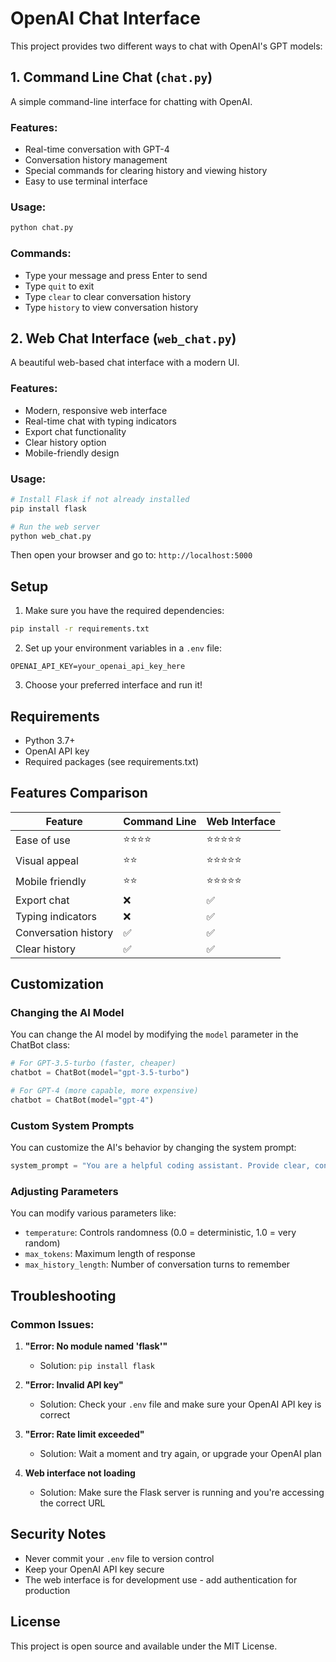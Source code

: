 # OpenAI Chat Interface

This project provides two different ways to chat with OpenAI's GPT models:

## 1. Command Line Chat (`chat.py`)

A simple command-line interface for chatting with OpenAI.

### Features:
- Real-time conversation with GPT-4
- Conversation history management
- Special commands for clearing history and viewing history
- Easy to use terminal interface

### Usage:
```bash
python chat.py
```

### Commands:
- Type your message and press Enter to send
- Type `quit` to exit
- Type `clear` to clear conversation history
- Type `history` to view conversation history

## 2. Web Chat Interface (`web_chat.py`)

A beautiful web-based chat interface with a modern UI.

### Features:
- Modern, responsive web interface
- Real-time chat with typing indicators
- Export chat functionality
- Clear history option
- Mobile-friendly design

### Usage:
```bash
# Install Flask if not already installed
pip install flask

# Run the web server
python web_chat.py
```

Then open your browser and go to: `http://localhost:5000`

## Setup

1. Make sure you have the required dependencies:
```bash
pip install -r requirements.txt
```

2. Set up your environment variables in a `.env` file:
```
OPENAI_API_KEY=your_openai_api_key_here
```

3. Choose your preferred interface and run it!

## Requirements

- Python 3.7+
- OpenAI API key
- Required packages (see requirements.txt)

## Features Comparison

| Feature | Command Line | Web Interface |
|---------|-------------|---------------|
| Ease of use | ⭐⭐⭐⭐ | ⭐⭐⭐⭐⭐ |
| Visual appeal | ⭐⭐ | ⭐⭐⭐⭐⭐ |
| Mobile friendly | ⭐⭐ | ⭐⭐⭐⭐⭐ |
| Export chat | ❌ | ✅ |
| Typing indicators | ❌ | ✅ |
| Conversation history | ✅ | ✅ |
| Clear history | ✅ | ✅ |

## Customization

### Changing the AI Model
You can change the AI model by modifying the `model` parameter in the ChatBot class:

```python
# For GPT-3.5-turbo (faster, cheaper)
chatbot = ChatBot(model="gpt-3.5-turbo")

# For GPT-4 (more capable, more expensive)
chatbot = ChatBot(model="gpt-4")
```

### Custom System Prompts
You can customize the AI's behavior by changing the system prompt:

```python
system_prompt = "You are a helpful coding assistant. Provide clear, concise code examples."
```

### Adjusting Parameters
You can modify various parameters like:
- `temperature`: Controls randomness (0.0 = deterministic, 1.0 = very random)
- `max_tokens`: Maximum length of response
- `max_history_length`: Number of conversation turns to remember

## Troubleshooting

### Common Issues:

1. **"Error: No module named 'flask'"**
   - Solution: `pip install flask`

2. **"Error: Invalid API key"**
   - Solution: Check your `.env` file and make sure your OpenAI API key is correct

3. **"Error: Rate limit exceeded"**
   - Solution: Wait a moment and try again, or upgrade your OpenAI plan

4. **Web interface not loading**
   - Solution: Make sure the Flask server is running and you're accessing the correct URL

## Security Notes

- Never commit your `.env` file to version control
- Keep your OpenAI API key secure
- The web interface is for development use - add authentication for production

## License

This project is open source and available under the MIT License. 